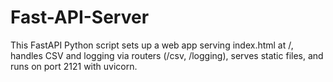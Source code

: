 # Fast-API-Server
This FastAPI Python script sets up a web app serving index.html at /, handles CSV and logging via routers (/csv, /logging), serves static files, and runs on port 2121 with uvicorn.
